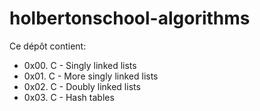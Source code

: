 # holbertonschool-algorithms

Ce dépôt contient:
* 0x00. C - Singly linked lists
* 0x01. C - More singly linked lists
* 0x02. C - Doubly linked lists
* 0x03. C - Hash tables
